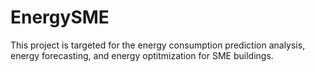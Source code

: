 # EnergySME

This project is targeted for the energy consumption prediction analysis, energy forecasting, and energy optitmization for SME buildings. 
